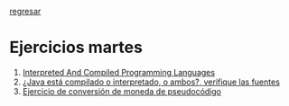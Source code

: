 [regresar](Semana1/temas.md)
# Ejercicios martes
1. [Interpreted And Compiled Programming Languages](Ejercicio1.md)
2. [¿Java está compilado o interpretado, o ambos?, verifique las fuentes](ejercicio2.md)
3. [Ejercicio de conversión de moneda de pseudocódigo](ejercicio3.md)